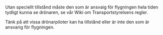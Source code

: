 ﻿Utan speciellt tillstånd måste den som är ansvaig för flygningen hela tiden tydligt kunna se drönaren, se vår Wiki om Transportstyrelsens regler.

Tänk på att vissa drönarpiloter kan ha tillstånd eller är inte den som är ansvarig för flygningen.